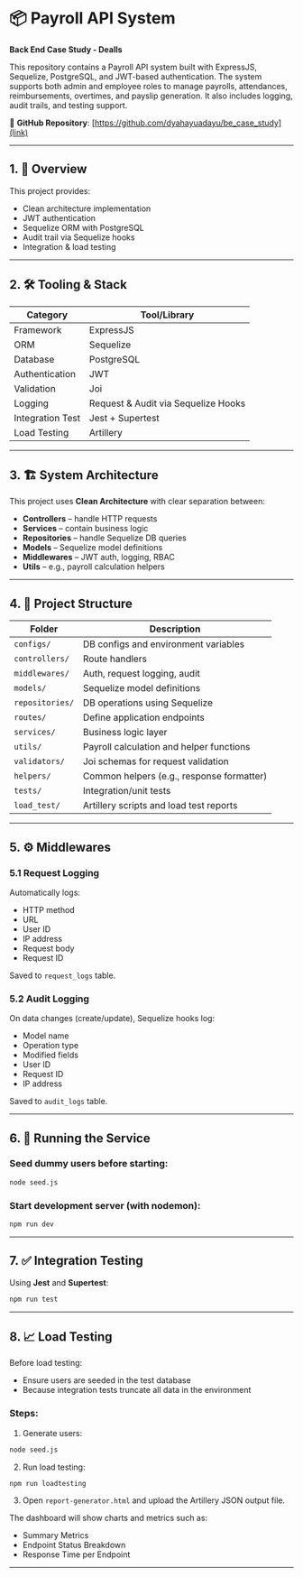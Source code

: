 
# 📦 Payroll API System

**Back End Case Study - Dealls**

This repository contains a Payroll API system built with ExpressJS, Sequelize, PostgreSQL, and JWT-based authentication. The system supports both admin and employee roles to manage payrolls, attendances, reimbursements, overtimes, and payslip generation. It also includes logging, audit trails, and testing support.

📌 **GitHub Repository**: [https://github.com/dyahayuadayu/be_case_study](link)

---

## 1. 🚀 Overview

This project provides:

- Clean architecture implementation
- JWT authentication
- Sequelize ORM with PostgreSQL
- Audit trail via Sequelize hooks
- Integration & load testing

---

## 2. 🛠️ Tooling & Stack

| Category         | Tool/Library                        |
|------------------|-------------------------------------|
| Framework        | ExpressJS                           |
| ORM              | Sequelize                           |
| Database         | PostgreSQL                          |
| Authentication   | JWT                                 |
| Validation       | Joi                                 |
| Logging          | Request & Audit via Sequelize Hooks |
| Integration Test | Jest + Supertest                    |
| Load Testing     | Artillery                           |

---

## 3. 🏗️ System Architecture

This project uses **Clean Architecture** with clear separation between:

- **Controllers** – handle HTTP requests
- **Services** – contain business logic
- **Repositories** – handle Sequelize DB queries
- **Models** – Sequelize model definitions
- **Middlewares** – JWT auth, logging, RBAC
- **Utils** – e.g., payroll calculation helpers

---

## 4. 📁 Project Structure

| Folder          | Description                                    |
|-----------------|------------------------------------------------|
| `configs/`      | DB configs and environment variables           |
| `controllers/`  | Route handlers                                 |
| `middlewares/`  | Auth, request logging, audit                   |
| `models/`       | Sequelize model definitions                    |
| `repositories/` | DB operations using Sequelize                  |
| `routes/`       | Define application endpoints                   |
| `services/`     | Business logic layer                           |
| `utils/`        | Payroll calculation and helper functions       |
| `validators/`   | Joi schemas for request validation             |
| `helpers/`      | Common helpers (e.g., response formatter)      |
| `tests/`        | Integration/unit tests                         |
| `load_test/`    | Artillery scripts and load test reports        |

---

## 5. ⚙️ Middlewares

### 5.1 Request Logging

Automatically logs:

- HTTP method
- URL
- User ID
- IP address
- Request body
- Request ID

Saved to `request_logs` table.

### 5.2 Audit Logging

On data changes (create/update), Sequelize hooks log:

- Model name
- Operation type
- Modified fields
- User ID
- Request ID
- IP address

Saved to `audit_logs` table.

---

## 6. 🔧 Running the Service

### Seed dummy users before starting:

```bash
node seed.js
```

### Start development server (with nodemon):

```bash
npm run dev
```

---

## 7. ✅ Integration Testing

Using **Jest** and **Supertest**:

```bash
npm run test
```

---

## 8. 📈 Load Testing

Before load testing:

- Ensure users are seeded in the test database
- Because integration tests truncate all data in the environment

### Steps:

1. Generate users:

```bash
node seed.js
```

2. Run load testing:

```bash
npm run loadtesting
```

3. Open `report-generator.html` and upload the Artillery JSON output file.

The dashboard will show charts and metrics such as:

- Summary Metrics
- Endpoint Status Breakdown
- Response Time per Endpoint

---
